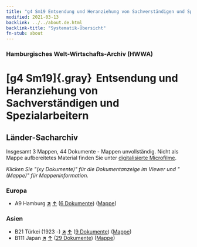 ```yaml
---
title: "g4 Sm19 Entsendung und Heranziehung von Sachverständigen und Spezialarbeitern"
modified: 2021-03-13
backlink: ../../about.de.html
backlink-title: "Systematik-Übersicht"
fn-stub: about
---
```


### Hamburgisches Welt-Wirtschafts-Archiv (HWWA)

# [g4 Sm19]{.gray}&#8201; Entsendung und Heranziehung von Sachverständigen und Spezialarbeitern&#160; 







## Länder-Sacharchiv




Insgesamt 3 Mappen, 44 Dokumente - Mappen unvollständig.
Nicht als Mappe aufbereitetes Material finden Sie unter [digitalisierte Microfilme](/film/h1_sh.de.html).

_Klicken Sie "(xy Dokumente)" für die Dokumentanzeige im Viewer und "(Mappe)" für Mappeninformation._




### Europa

- A9 Hamburg [**&nearr;**](../../../geo/i/140905/about.de.html "Hamburg (alle Mappen)") [**&uarr;**](../../../geo/about.de.html#A9 "Ländersystematik") (<a href="https://pm20.zbw.eu/iiifview/folder/sh/140905,144491" title="über: Hamburg : Entsendung und Heranziehung von Sachverständigen und Spezialarbeitern" target="_blank">6 Dokumente</a>) ([Mappe](../../../../folder/sh/1409xx/140905/1444xx/144491/about.de.html))

### Asien

- B21 Türkei (1923 -) [**&nearr;**](../../../geo/i/141111/about.de.html "Türkei (1923 -) (alle Mappen)") [**&uarr;**](../../../geo/about.de.html#B21 "Ländersystematik") (<a href="https://pm20.zbw.eu/iiifview/folder/sh/141111,144491" title="über: Türkei (1923 -) : Entsendung und Heranziehung von Sachverständigen und Spezialarbeitern" target="_blank">9 Dokumente</a>) ([Mappe](../../../../folder/sh/1411xx/141111/1444xx/144491/about.de.html))
- B111 Japan [**&nearr;**](../../../geo/i/141272/about.de.html "Japan (alle Mappen)") [**&uarr;**](../../../geo/about.de.html#B111 "Ländersystematik") (<a href="https://pm20.zbw.eu/iiifview/folder/sh/141272,144491" title="über: Japan : Entsendung und Heranziehung von Sachverständigen und Spezialarbeitern" target="_blank">29 Dokumente</a>) ([Mappe](../../../../folder/sh/1412xx/141272/1444xx/144491/about.de.html))








